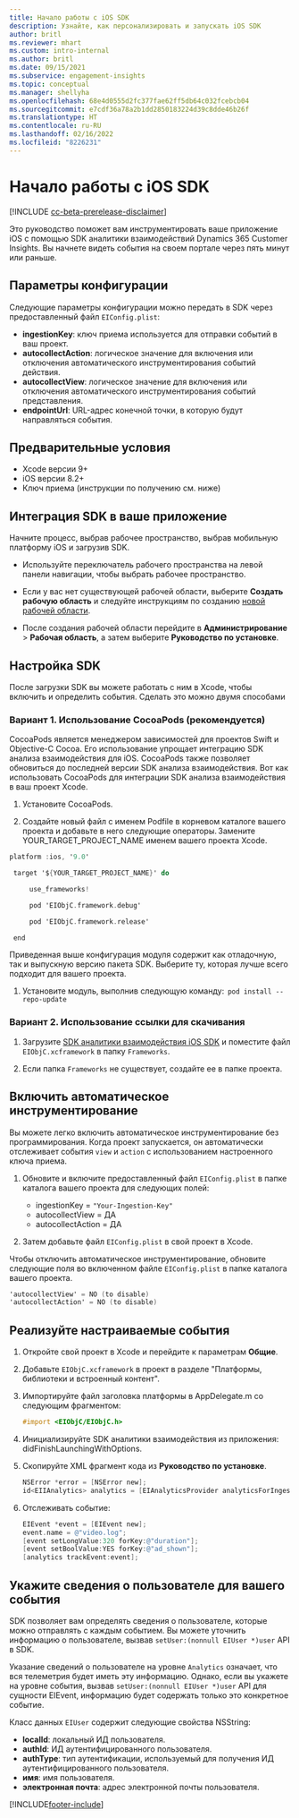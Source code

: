 ```yaml
---
title: Начало работы с iOS SDK
description: Узнайте, как персонализировать и запускать iOS SDK
author: britl
ms.reviewer: mhart
ms.custom: intro-internal
ms.author: britl
ms.date: 09/15/2021
ms.subservice: engagement-insights
ms.topic: conceptual
ms.manager: shellyha
ms.openlocfilehash: 68e4d0555d2fc377fae62ff5db64c032fcebcb04
ms.sourcegitcommit: e7cdf36a78a2b1dd2850183224d39c8dde46b26f
ms.translationtype: HT
ms.contentlocale: ru-RU
ms.lasthandoff: 02/16/2022
ms.locfileid: "8226231"
---
```

# <a name="get-started-with-the-ios-sdk"></a>Начало работы с iOS SDK

[!INCLUDE [cc-beta-prerelease-disclaimer](includes/cc-beta-prerelease-disclaimer.md)]

Это руководство поможет вам инструментировать ваше приложение iOS с помощью SDK аналитики взаимодействий Dynamics 365 Customer Insights. Вы начнете видеть события на своем портале через пять минут или раньше.

## <a name="configuration-options"></a>Параметры конфигурации

Следующие параметры конфигурации можно передать в SDK через предоставленный файл `EIConfig.plist`:

- **ingestionKey**: ключ приема используется для отправки событий в ваш проект.
- **autocollectAction**: логическое значение для включения или отключения автоматического инструментирования событий действия.
- **autocollectView**: логическое значение для включения или отключения автоматического инструментирования событий представления.
- **endpointUrl**: URL-адрес конечной точки, в которую будут направляться события.

## <a name="prerequisites"></a>Предварительные условия

- Xcode версии 9+
- iOS версии 8.2+
- Ключ приема (инструкции по получению см. ниже)

## <a name="integrate-the-sdk-into-your-application"></a>Интеграция SDK в ваше приложение

Начните процесс, выбрав рабочее пространство, выбрав мобильную платформу iOS и загрузив SDK.

- Используйте переключатель рабочего пространства на левой панели навигации, чтобы выбрать рабочее пространство.

- Если у вас нет существующей рабочей области, выберите **Создать рабочую область** и следуйте инструкциям по созданию [новой рабочей области](create-workspace.md).

- После создания рабочей области перейдите в **Администрирование** > **Рабочая область**, а затем выберите **Руководство по установке**.

## <a name="configure-the-sdk"></a>Настройка SDK

После загрузки SDK вы можете работать с ним в Xcode, чтобы включить и определить события. Сделать это можно двумя способами

### <a name="option-1-using-cocoapods-recommended"></a>Вариант 1. Использование CocoaPods (рекомендуется)
CocoaPods является менеджером зависимостей для проектов Swift и Objective-C Cocoa. Его использование упрощает интеграцию SDK анализа взаимодействия для iOS. CocoaPods также позволяет обновиться до последней версии SDK анализа взаимодействия. Вот как использовать CocoaPods для интеграции SDK анализа взаимодействия в ваш проект Xcode. 

1. Установите CocoaPods. 

1. Создайте новый файл с именем Podfile в корневом каталоге вашего проекта и добавьте в него следующие операторы. Замените YOUR_TARGET_PROJECT_NAME именем вашего проекта Xcode. 
```objectivec
platform :ios, '9.0'  

 target '${YOUR_TARGET_PROJECT_NAME}' do 

     use_frameworks!   

     pod 'EIObjC.framework.debug' 

     pod 'EIObjC.framework.release' 

 end 
```
Приведенная выше конфигурация модуля содержит как отладочную, так и выпускную версию пакета SDK. Выберите ту, которая лучше всего подходит для вашего проекта.

1. Установите модуль, выполнив следующую команду:  `pod install --repo-update `

### <a name="option-2-using-download-link"></a>Вариант 2. Использование ссылки для скачивания

1. Загрузите [SDK аналитики взаимодействия iOS SDK](https://download.pi.dynamics.com/sdk/EI-SDKs/ei-ios-sdk.zip) и поместите файл `EIObjC.xcframework` в папку `Frameworks`.

1. Если папка `Frameworks` не существует, создайте ее в папке проекта.

## <a name="enable-auto-instrumentation"></a>Включить автоматическое инструментирование
 
Вы можете легко включить автоматическое инструментирование без программирования. Когда проект запускается, он автоматически отслеживает события `view` и `action` с использованием настроенного ключа приема. 

1. Обновите и включите предоставленный файл `EIConfig.plist` в папке каталога вашего проекта для следующих полей:
    - ingestionKey = `"Your-Ingestion-Key"`
    - autocollectView = ДА
    - autocollectAction = ДА

2. Затем добавьте файл `EIConfig.plist` в свой проект в Xcode. 



Чтобы отключить автоматическое инструментирование, обновите следующие поля во включенном файле `EIConfig.plist` в папке каталога вашего проекта. 

```objectivec
'autocollectView' = NO (to disable)
'autocollectAction' = NO (to disable)
```


## <a name="implement-custom-events"></a>Реализуйте настраиваемые события

1. Откройте свой проект в Xcode и перейдите к параметрам **Общие**. 
1. Добавьте `EIObjC.xcframework` в проект в разделе "Платформы, библиотеки и встроенный контент".

1. Импортируйте файл заголовка платформы в AppDelegate.m со следующим фрагментом:

    ```objectivec
    #import <EIObjC/EIObjC.h>
    ```

1. Инициализируйте SDK аналитики взаимодействия из приложения: didFinishLaunchingWithOptions.
1. Скопируйте XML фрагмент кода из **Руководство по установке**.

    ```objectivec
    NSError *error = [NSError new];
    id<EIIAnalytics> analytics = [EIAnalyticsProvider analyticsForIngestionKey:nil error:&error];
    ```

1. Отслеживать событие:

    ```objectivec
    EIEvent *event = [EIEvent new];
    event.name = @"video.log";
    [event setLongValue:320 forKey:@"duration"];
    [event setBoolValue:YES forKey:@"ad_shown"];
    [analytics trackEvent:event];
    ```

## <a name="set-user-details-for-your-event"></a>Укажите сведения о пользователе для вашего события

SDK позволяет вам определять сведения о пользователе, которые можно отправлять с каждым событием. Вы можете уточнить информацию о пользователе, вызвав `setUser:(nonnull EIUser *)user` API в SDK.

Указание сведений о пользователе на уровне `Analytics` означает, что вся телеметрия будет иметь эту информацию. Однако, если вы укажете на уровне события, вызвав `setUser:(nonnull EIUser *)user` API для сущности EIEvent, информацию будет содержать только это конкретное событие.

Класс данных `EIUser` содержит следующие свойства NSString:

- **localId**: локальный ИД пользователя.
- **authId**: ИД аутентифицированного пользователя.
- **authType**: тип аутентификации, используемый для получения ИД аутентифицированного пользователя.
- **имя**: имя пользователя.
- **электронная почта**: адрес электронной почты пользователя.


[!INCLUDE[footer-include](../includes/footer-banner.md)]
